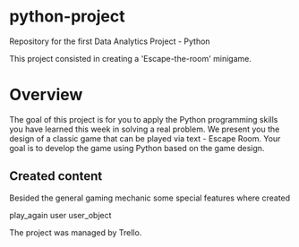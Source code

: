 # python-project

Repository for the first Data Analytics Project - Python

This project consisted in creating a 'Escape-the-room' minigame.

# Overview

The goal of this project is for you to apply the Python programming skills you have learned this week in solving a real problem.
We present you the design of a classic game that can be played via text - Escape Room. Your goal is to develop the game using Python based on the game design.

## Created content

Besided the general gaming mechanic some special features where created

play_again
user
user_object

The project was managed by Trello.
